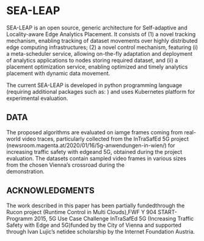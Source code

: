 # SEA-LEAP
SEA-LEAP is an open source, generic architecture for Self-adaptive and Locality-aware Edge Analytics Placement. 
It consists of (1) a novel tracking mechanism, enabling tracking of dataset movements over highly distributed edge computing infrastructures; (2) a novel control mechanism, featuring
(i) a meta-scheduler service, allowing on-the-fly adaptation and deployment of analytics applications to nodes storing required dataset, and (ii) a placement optimization service, 
enabling optimized and timely analytics placement with dynamic data movement.

The current SEA-LEAP is developed in python programming language (requiring additional packages such as: ) and uses Kubernetes platform for experimental evaluation.

## DATA
The proposed algorithms are evaluated on iamge frames coming from real-world video traces, particularly collected from the InTraSafEd 5G project (newsroom.magenta.at/2020/01/16/5g-anwendungen-in-wien/) 
for increasing traffic safety with edgeand  5G,  obtained  during  the  project  evaluation. The  datasets contain sampled video frames in various sizes from the chosen Vienna’s crossroad during the  
demonstration.

## ACKNOWLEDGMENTS 
The work described in this paper has been partially fundedthrough the Rucon project (Runtime Control in Multi Clouds),FWF Y 904 START-Programm 2015, 5G Use Case Challenge
InTraSafEd 5G (Increasing Traffic Safety with Edge and 5G)funded by the City of Vienna and supported through Ivan Lujic’s netidee scholarship by the Internet Foundation Austria.
